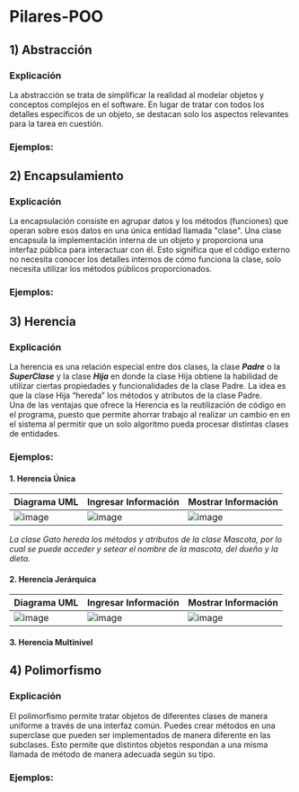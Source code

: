 # Pilares-POO
## 1) Abstracción
### Explicación
La abstracción se trata de simplificar la realidad al modelar objetos y conceptos complejos en el software. En lugar de tratar con todos los detalles específicos de un objeto, se destacan solo los aspectos relevantes para la tarea en cuestión. 
### Ejemplos:
## 2) Encapsulamiento
### Explicación
La encapsulación consiste en agrupar datos y los métodos (funciones) que operan sobre esos datos en una única entidad llamada "clase". Una clase encapsula la implementación interna de un objeto y proporciona una interfaz pública para interactuar con él. Esto significa que el código externo no necesita conocer los detalles internos de cómo funciona la clase, solo necesita utilizar los métodos públicos proporcionados.
### Ejemplos:
## 3) Herencia
### Explicación
 La herencia es una relación especial entre dos clases, la clase ***Padre*** o la ***SuperClase*** y la clase ***Hija*** en donde la clase Hija obtiene la habilidad de utilizar ciertas propiedades y funcionalidades de la clase Padre. La idea es que la clase Hija “hereda” los métodos y atributos de la clase Padre.  
Una de las ventajas que ofrece la Herencia es la reutilización de código en el programa, puesto que permite ahorrar trabajo al realizar un cambio en en el sistema al permitir que un solo algoritmo pueda procesar distintas clases de entidades.
### Ejemplos: 
#### 1. Herencia Única
|Diagrama UML|Ingresar Información|Mostrar Información|
|-----|--------|--------|
|![image](https://github.com/brittanypallasco2003/Pilares-POO/assets/117743650/a2fd1404-0d01-4e91-8dae-28872313f999)|![image](https://github.com/brittanypallasco2003/Pilares-POO/assets/117743650/72a69319-2181-46d0-b571-e78af99d022e)|![image](https://github.com/brittanypallasco2003/Pilares-POO/assets/117743650/24a5e672-a448-45fd-a312-8d1ae2a8f2ed)| 

*La clase Gato hereda los métodos y atributos de la clase Mascota, por lo cual se puede acceder y setear el nombre de la mascota, del dueño y la dieta.* 
#### 2. Herencia Jerárquica
|Diagrama UML|Ingresar Información|Mostrar Información|
|-----|--------|--------|
|![image](https://github.com/brittanypallasco2003/Pilares-POO/assets/117743650/28e27793-f7d4-4305-ba9b-6d83024d6f9f)|![image](https://github.com/brittanypallasco2003/Pilares-POO/assets/117743650/cdfe5547-e145-431c-acf1-a5937ef19635)|![image](https://github.com/brittanypallasco2003/Pilares-POO/assets/117743650/44e7f0a6-c69b-499a-863e-33da2148c268)| 

#### 3. Herencia Multinivel

## 4) Polimorfismo
### Explicación
El polimorfismo permite tratar objetos de diferentes clases de manera uniforme a través de una interfaz común. Puedes crear métodos en una superclase que pueden ser implementados de manera diferente en las subclases. Esto permite que distintos objetos respondan a una misma llamada de método de manera adecuada según su tipo.
### Ejemplos:
